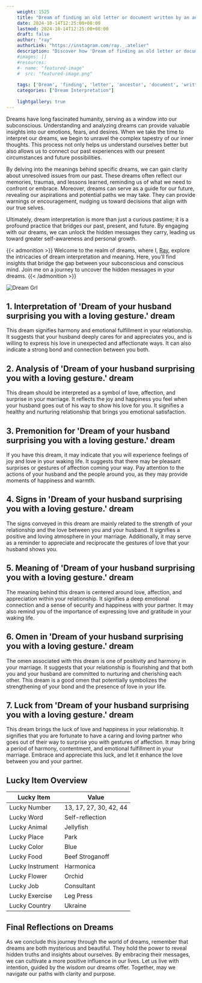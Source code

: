 ```yaml
---
    weight: 1525
    title: "Dream of finding an old letter or document written by an ancestor."  # Assuming 'title' column exists
    date: 2024-10-14T12:25:00+08:00
    lastmod: 2024-10-14T12:25:00+08:00
    draft: false
    author: "ray"
    authorLink: "https://instagram.com/ray._.atelier"
    description: "Discover how 'Dream of finding an old letter or document written by an ancestor.' can interpret your future and uncover its significant meanings in your life."
    #images: []
    #resources:
    #- name: "featured-image"
    #  src: "featured-image.png"
    
    tags: ['Dream', 'finding', 'letter', 'ancestor', 'document', 'written', 'old', 'an']
    categories: ["Dream Interpretation"]
    
    lightgallery: true
---
```

    
Dreams have long fascinated humanity, serving as a window into our subconscious. Understanding and analyzing dreams can provide valuable insights into our emotions, fears, and desires. When we take the time to interpret our dreams, we begin to unravel the complex tapestry of our inner thoughts. This process not only helps us understand ourselves better but also allows us to connect our past experiences with our present circumstances and future possibilities.

By delving into the meanings behind specific dreams, we can gain clarity about unresolved issues from our past. These dreams often reflect our memories, traumas, and lessons learned, reminding us of what we need to confront or embrace. Moreover, dreams can serve as a guide for our future, revealing our aspirations and potential paths we may take. They can provide warnings or encouragement, nudging us toward decisions that align with our true selves.

Ultimately, dream interpretation is more than just a curious pastime; it is a profound practice that bridges our past, present, and future. By engaging with our dreams, we can unlock the hidden messages they carry, leading us toward greater self-awareness and personal growth.

{{< admonition >}}
Welcome to the realm of dreams, where I, [Ray](https://instagram.com/ray._.atelier), explore the intricacies of dream interpretation and meaning. Here, you’ll find insights that bridge the gap between your subconscious and conscious mind. Join me on a journey to uncover the hidden messages in your dreams.
{{< /admonition >}}

![Dream Grl](https://cdn.pixabay.com/photo/2017/11/02/03/35/gothic-2910057_1280.jpg "Dream Grl")

## 1. Interpretation of 'Dream of your husband surprising you with a loving gesture.' dream
 This dream signifies harmony and emotional fulfillment in your relationship. It suggests that your husband deeply cares for and appreciates you, and is willing to express his love in unexpected and affectionate ways. It can also indicate a strong bond and connection between you both.

## 2. Analysis of 'Dream of your husband surprising you with a loving gesture.' dream
 This dream should be interpreted as a symbol of love, affection, and surprise in your marriage. It reflects the joy and happiness you feel when your husband goes out of his way to show his love for you. It signifies a healthy and nurturing relationship that brings you emotional satisfaction.

## 3. Premonition for 'Dream of your husband surprising you with a loving gesture.' dream
 If you have this dream, it may indicate that you will experience feelings of joy and love in your waking life. It suggests that there may be pleasant surprises or gestures of affection coming your way. Pay attention to the actions of your husband and the people around you, as they may provide moments of happiness and warmth.

## 4. Signs in 'Dream of your husband surprising you with a loving gesture.' dream
 The signs conveyed in this dream are mainly related to the strength of your relationship and the love between you and your husband. It signifies a positive and loving atmosphere in your marriage. Additionally, it may serve as a reminder to appreciate and reciprocate the gestures of love that your husband shows you.

## 5. Meaning of 'Dream of your husband surprising you with a loving gesture.' dream
 The meaning behind this dream is centered around love, affection, and appreciation within your relationship. It signifies a deep emotional connection and a sense of security and happiness with your partner. It may also remind you of the importance of expressing love and gratitude in your waking life.

## 6. Omen in 'Dream of your husband surprising you with a loving gesture.' dream
 The omen associated with this dream is one of positivity and harmony in your marriage. It suggests that your relationship is flourishing and that both you and your husband are committed to nurturing and cherishing each other. This dream is a good omen that potentially symbolizes the strengthening of your bond and the presence of love in your life.

## 7. Luck from 'Dream of your husband surprising you with a loving gesture.' dream
 This dream brings the luck of love and happiness in your relationship. It signifies that you are fortunate to have a caring and loving partner who goes out of their way to surprise you with gestures of affection. It may bring a period of harmony, contentment, and emotional fulfillment in your marriage. Embrace and appreciate this luck, and let it enhance the love between you and your partner.

## Lucky Item Overview
| Lucky Item          | Value              |
|---------------|--------------------|
| Lucky Number        | 13, 17, 27, 30, 42, 44  |
| Lucky Word          | Self-reflection |
| Lucky Animal        | Jellyfish |
| Lucky Place         | Park     |
| Lucky Color         | Blue     |
| Lucky Food          | Beef Stroganoff      |
| Lucky Instrument    | Harmonica |
| Lucky Flower        | Orchid    |
| Lucky Job           | Consultant       |
| Lucky Exercise      | Leg Press  |
| Lucky Country       | Ukraine    |


##  Final Reflections on Dreams

As we conclude this journey through the world of dreams, remember that dreams are both mysterious and beautiful. They hold the power to reveal hidden truths and insights about ourselves. By embracing their messages, we can cultivate a more positive influence in our lives. Let us live with intention, guided by the wisdom our dreams offer. Together, may we navigate our paths with clarity and purpose.
